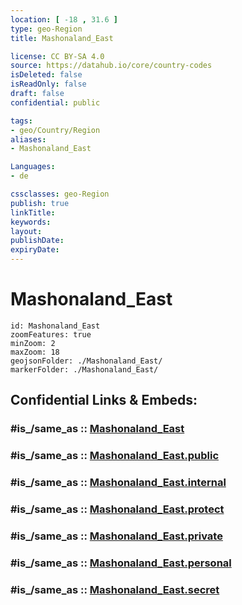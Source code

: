 ```yaml
---
location: [ -18 , 31.6 ] 
type: geo-Region
title: Mashonaland_East

license: CC BY-SA 4.0
source: https://datahub.io/core/country-codes
isDeleted: false
isReadOnly: false
draft: false
confidential: public

tags:
- geo/Country/Region
aliases:
- Mashonaland_East

Languages:
- de

cssclasses: geo-Region
publish: true
linkTitle: 
keywords: 
layout: 
publishDate: 
expiryDate: 
---
```


# Mashonaland_East

```leaflet
id: Mashonaland_East
zoomFeatures: true 
minZoom: 2 
maxZoom: 18
geojsonFolder: ./Mashonaland_East/
markerFolder: ./Mashonaland_East/
```


## Confidential Links & Embeds: 

### #is_/same_as :: [Mashonaland_East](/_Standards/Earth/Continent/Africa/Africa~South/Zimbabwe/Provinces~Zimbabwe/Mashonaland_East.md) 

### #is_/same_as :: [Mashonaland_East.public](/_public/Earth/Continent/Africa/Africa~South/Zimbabwe/Provinces~Zimbabwe/Mashonaland_East.public.md) 

### #is_/same_as :: [Mashonaland_East.internal](/_internal/Earth/Continent/Africa/Africa~South/Zimbabwe/Provinces~Zimbabwe/Mashonaland_East.internal.md) 

### #is_/same_as :: [Mashonaland_East.protect](/_protect/Earth/Continent/Africa/Africa~South/Zimbabwe/Provinces~Zimbabwe/Mashonaland_East.protect.md) 

### #is_/same_as :: [Mashonaland_East.private](/_private/Earth/Continent/Africa/Africa~South/Zimbabwe/Provinces~Zimbabwe/Mashonaland_East.private.md) 

### #is_/same_as :: [Mashonaland_East.personal](/_personal/Earth/Continent/Africa/Africa~South/Zimbabwe/Provinces~Zimbabwe/Mashonaland_East.personal.md) 

### #is_/same_as :: [Mashonaland_East.secret](/_secret/Earth/Continent/Africa/Africa~South/Zimbabwe/Provinces~Zimbabwe/Mashonaland_East.secret.md)

